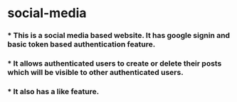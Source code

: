# social-media
### * This is a social media based website. It has google signin and basic token based authentication feature.
### * It allows authenticated users to create or delete their posts which will be visible to other authenticated users.
### * It also has a like feature.

